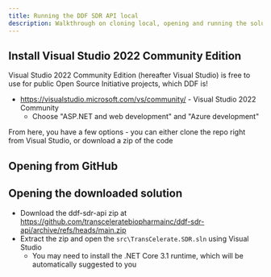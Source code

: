 ```yaml
---
title: Running the DDF SDR API local
description: Walkthrough on cloning local, opening and running the solution in Visual Studio Code or Visual Studio Community 2022
---
```


## Install Visual Studio 2022 Community Edition

Visual Studio 2022 Community Edition (hereafter Visual Studio) is free to use for public Open Source Initiative projects, which DDF is!

- https://visualstudio.microsoft.com/vs/community/ - Visual Studio 2022 Community
    - Choose "ASP.NET and web development" and "Azure development"

From here, you have a few options - you can either clone the repo right from Visual Studio, or download a zip of the code

## Opening from GitHub

## Opening the downloaded solution

- Download the ddf-sdr-api zip at https://github.com/transceleratebiopharmainc/ddf-sdr-api/archive/refs/heads/main.zip
- Extract the zip and open the `src\TransCelerate.SDR.sln` using Visual Studio
  - You may need to install the .NET Core 3.1 runtime, which will be automatically suggested to you

